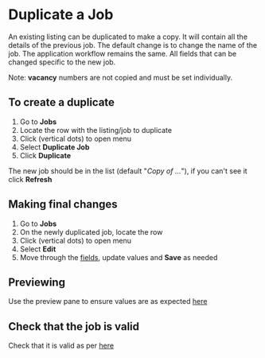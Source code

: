 # Duplicate a Job

An existing listing can be duplicated to make a copy. It will contain all the details of the previous job. The default change is to change the name of the job. The application workflow remains the same. All fields that can be changed specific to the new job.

Note: **vacancy** numbers are not copied and must be set individually.

<instructions>

## To create a duplicate

1. Go to **Jobs**
2. Locate the row <span class="mdi mdi-checkbox-marked-outline"></span> with the listing/job to duplicate
3. Click <span class="mdi mdi-dots-vertical"/> (vertical dots) to open menu
4. Select **Duplicate Job**
5. Click **Duplicate**

The new job should be in the list (default "_Copy of ..._"), if you can't see it click **Refresh**

</instructions>

<instructions>

## Making final changes

1. Go to **Jobs**
2. On the newly duplicated job, locate the row <span class="mdi mdi-checkbox-marked-outline"></span>
3. Click <span class="mdi mdi-dots-vertical"/> (vertical dots) to open menu
4. Select **Edit**
5. Move through the [fields](creating-a-job.md#job-fields), update values and **Save** as needed

</instructions>

## Previewing

Use the preview pane to ensure values are as expected [here](previewing-a-job)

## Check that the job is valid

Check that it is valid as per [here](preparing-a-job-ready-publish)
